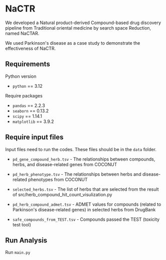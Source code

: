 # NaCTR
We developed a Natural product-derived Compound-based drug discovery pipeline from Traditional oriental medicine by search space Reduction, named NaCTAR. 

We used Parkinson's disease as a case study to demonstrate the effectiveness of NaCTR.

## Requirements
Python version
* `python` == 3.12


Require packages
* `pandas` == 2.2.3
* `seaborn` == 0.13.2
* `scipy` == 1.14.1
* `matplotlib` == 3.9.2


## Require input files
Input files need to run the codes. These files should be in the `data` folder.

* `pd_gene_compound_herb.tsv` - The relationships between compounds, herbs, and disease-related genes from COCONUT

* `pd_herb_phenotype.tsv` - The relationships between herbs and disease-related phenotypes from COCONUT

* `selected_herbs.tsv` - The list of herbs that are selected from the result of src/herb_compound_hit_count_visulization.py

* `pd_herb_compound_admet.tsv` - ADMET values for compounds (related to Parkinson's disease-related genes) in selected herbs from DrugBank

* `safe_compounds_from_TEST.tsv` - Compounds passed the TEST (toxicity test tool)

## Run Analysis
Run `main.py`
